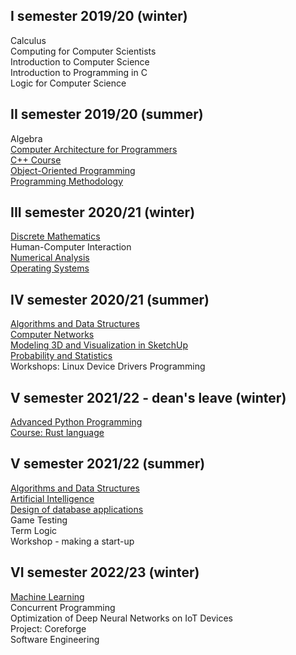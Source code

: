 ## I semester 2019/20 (winter)
Calculus  
Computing for Computer Scientists  
Introduction to Computer Science  
Introduction to Programming in C  
Logic for Computer Science  

## II semester 2019/20 (summer)
Algebra  
[Computer Architecture for Programmers](ASK/)  
[C++ Course](CPP/)  
[Object-Oriented Programming](PO/)  
[Programming Methodology](MP/)  

## III semester 2020/21 (winter)
[Discrete Mathematics](MDM/)  
Human-Computer Interaction  
[Numerical Analysis](ANL/)  
[Operating Systems](SO/)  

## IV semester 2020/21 (summer)
[Algorithms and Data Structures](AISD/)  
[Computer Networks](SK/)  
[Modeling 3D and Visualization in SketchUp](Sketchup/)  
[Probability and Statistics](RPIS/)  
Workshops: Linux Device Drivers Programming

## V semester 2021/22 - dean's leave (winter)
[Advanced Python Programming](Python/)  
[Course: Rust language](Rust/)  

## V semester 2021/22 (summer)
[Algorithms and Data Structures](AISD/)  
[Artificial Intelligence](AI/)  
[Design of database applications](KPAZBD/)  
Game Testing  
Term Logic  
Workshop - making a start-up  

## VI semester 2022/23 (winter)
[Machine Learning](ML/)  
Concurrent Programming  
Optimization of Deep Neural Networks on IoT Devices  
Project: Coreforge  
Software Engineering  
